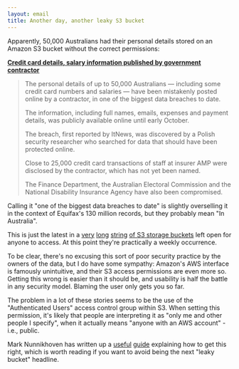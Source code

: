 ```yaml
---
layout: email
title: Another day, another leaky S3 bucket
---
```


Apparently, 50,000 Australians had their personal details stored on an Amazon S3 bucket without the correct permissions:

[**Credit card details, salary information published by government contractor**](http://www.abc.net.au/news/2017-11-02/major-government-data-breach-prompts-investigation/9112246?pfmredir=sm&sf136140759=1)

>The personal details of up to 50,000 Australians — including some credit card numbers and salaries — have been mistakenly posted online by a contractor, in one of the biggest data breaches to date.
>
>The information, including full names, emails, expenses and payment details, was publicly available online until early October.
>
>The breach, first reported by ItNews, was discovered by a Polish security researcher who searched for data that should have been protected online.
>
>Close to 25,000 credit card transactions of staff at insurer AMP were disclosed by the contractor, which has not yet been named.
>
>The Finance Department, the Australian Electoral Commission and the National Disability Insurance Agency have also been compromised.

Calling it "one of the biggest data breaches to date" is slightly overselling it in the context of Equifax's 130 million records, but they probably mean "In Australia". 

This is just the latest in a [very](https://www.theregister.co.uk/2017/08/22/open_aws_s3_bucket_leaked_hotel_booking_service_data_says_kromtech/) [long](https://www.theregister.co.uk/2017/09/04/us_security_clearance_aws_breach/) [string](https://www.theregister.co.uk/2017/09/19/viacom_exposure_in_aws3_bucket_blunder/) [of S3 storage buckets](https://www.theregister.co.uk/2017/09/22/verizon_falls_for_the_old_unguarded_aws_s3_bucket_trick_exposes_internal_system/) left open for anyone to access. At this point they're practically a weekly occurrence.

To be clear, there's no excusing this sort of poor security practice by the owners of the data, but I do have some sympathy: Amazon's AWS interface is famously unintuitive, and their S3 access permissions are even more so. Getting this wrong is easier than it should be, and usability is half the battle in any security model. Blaming the user only gets you so far.

The problem in a lot of these stories seems to be the use of the "Authenticated Users" access control group within S3. When setting this permission, it's likely that people are interpreting it as "only me and other people I specify", when it actually means "anyone with an AWS account" - i.e., public.

Mark Nunnikhoven has written up a [useful](https://read.acloud.guru/how-to-secure-an-s3-bucket-7e2dbd34e81b) [guide](https://read.acloud.guru/how-to-secure-an-s3-bucket-7e2dbd34e81b) explaining how to get this right, which is worth reading if you want to avoid being the next "leaky bucket" headline.